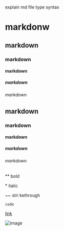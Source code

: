 explain md file type syntax

# markdonw

## markdown

### markdown

#### markdown

##### markdown

###### markdown

## markdown

### markdown

#### markdown

##### markdown

###### markdown

\*\* bold

\* italic

~~ stri kethrough

`code`

[link ](https://github.com/zhaoolee/ChromeAppHeroes)

![image          ](https://github.com/zhaoolee/ChromeAppHeroes/raw/master/images/chrome-logo.png)
